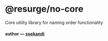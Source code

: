 # @resurge/no-core

Core utility library for naming order functionality

#### author — [ssekandi](https://www.npmjs.com/~ssekandi)
